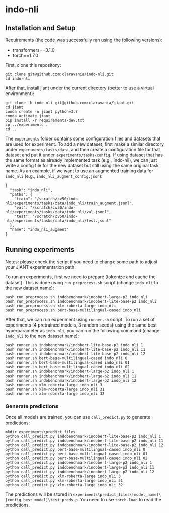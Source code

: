 # indo-nli

## Installation and Setup

Requirements (the code was successfully ran using the following versions):
- transformers==3.1.0
- torch==1.7.0

First, clone this repository:

```
git clone git@github.com:claravania/indo-nli.git
cd indo-nli
```

After that, install jiant under the current directory (better to use a virtual environment):
```
git clone -b indo-nli git@github.com:claravania/jiant.git
cd jiant
conda create -n jiant python=3.7
conda activate jiant
pip install -r requirements-dev.txt
cp ../experiments .
cd ..
```

The `experiments` folder contains some configuration files and datasets that are used for experiment. To add a new dataset, first make a similar directory under `experiments/tasks/data`, and then create a configuration file for that dataset and put it under `experiments/tasks/config`. If using dataset that has the same format as already implemented task (e.g., indo-nli), we can just write a config file for the new dataset but still using the same original task name. As an example, if we  want to use an augmented training data for `indo_nli` (e.g., `indo_nli_augment_config.json`):
```
{
  "task": "indo_nli",
  "paths": {
    "train": "/scratch/cv50/indo-nli/experiments/tasks/data/indo_nli/train_augment.jsonl",
    "val": "/scratch/cv50/indo-nli/experiments/tasks/data/indo_nli/val.jsonl",
    "test": "/scratch/cv50/indo-nli/experiments/tasks/data/indo_nli/test.jsonl"
  },
  "name": "indo_nli_augment"
}
```

## Running experiments

Notes: please check the script if you need to change some path to adjust your JIANT experimentation path.

To run an experiments, first we need to prepare (tokenize and cache the dataset). This is done using `run_preprocess.sh` script (change `indo_nli` to the new dataset name):
```
bash run_preprocess.sh indobenchmark/indobert-large-p2 indo_nli
bash run_preprocess.sh indobenchmark/indobert-lite-base-p2 indo_nli
bash run_preprocess.sh xlm-roberta-large indo_nli
bash run_preprocess.sh bert-base-multilingual-cased indo_nli
```

After that, we can run experiment using `runner.sh` script. To run a set of experiments (4 pretrained models, 3 random seeds) using the same best hyperparameter as `indo_nli`, you can run the following command (change `indo_nli` to the new dataset name):

```
bash runner.sh indobenchmark/indobert-lite-base-p2 indo_nli 1
bash runner.sh indobenchmark/indobert-lite-base-p2 indo_nli 11
bash runner.sh indobenchmark/indobert-lite-base-p2 indo_nli 12
bash runner.sh bert-base-multilingual-cased indo_nli 0
bash runner.sh bert-base-multilingual-cased indo_nli 01
bash runner.sh bert-base-multilingual-cased indo_nli 02
bash runner.sh indobenchmark/indobert-large-p2 indo_nli 1
bash runner.sh indobenchmark/indobert-large-p2 indo_nli 11
bash runner.sh indobenchmark/indobert-large-p2 indo_nli 12
bash runner.sh xlm-roberta-large indo_nli 3
bash runner.sh xlm-roberta-large indo_nli 31
bash runner.sh xlm-roberta-large indo_nli 32
```

### Generate predictions

Once all models are trained, you can use `call_predict.py` to generate predictions:

```
mkdir experiments\predict_files
python call_predict.py indobenchmark/indobert-lite-base-p2 indo_nli 1
python call_predict.py indobenchmark/indobert-lite-base-p2 indo_nli 11
python call_predict.py indobenchmark/indobert-lite-base-p2 indo_nli 12
python call_predict.py bert-base-multilingual-cased indo_nli 0
python call_predict.py bert-base-multilingual-cased indo_nli 01
python call_predict.py bert-base-multilingual-cased indo_nli 02
python call_predict.py indobenchmark/indobert-large-p2 indo_nli 1
python call_predict.py indobenchmark/indobert-large-p2 indo_nli 11
python call_predict.py indobenchmark/indobert-large-p2 indo_nli 12
python call_predict.py xlm-roberta-large indo_nli 3
python call_predict.py xlm-roberta-large indo_nli 31
python call_predict.py xlm-roberta-large indo_nli 32
```

The predictions will be stored in `experiments\predict_files\[model_name]\[config_best_model]\test_preds.p`. You need to use `torch.load` to read the predictions.
